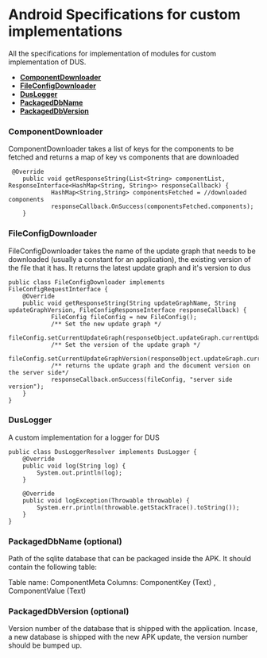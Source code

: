 # Android Specifications for custom implementations

All the specifications for implementation of modules for custom implementation of DUS.

* **[ComponentDownloader](#componentdownloader)**
* **[FileConfigDownloader](#fileconfigdownloader)**
* **[DusLogger](#duslogger)**
* **[PackagedDbName](#packageddbname-optional)**
* **[PackagedDbVersion](#packageddbversion-optional)**

### ComponentDownloader

ComponentDownloader takes a list of keys for the components to be fetched and returns a map of key vs components that are downloaded

```
 @Override
    public void getResponseString(List<String> componentList, ResponseInterface<HashMap<String, String>> responseCallback) {
       		HashMap<String,String> componentsFetched = //downloaded components
            responseCallback.OnSuccess(componentsFetched.components); 
    }
```

### FileConfigDownloader

FileConfigDownloader takes the name of the update graph that needs to be downloaded (usually a constant for an application), the existing version of the file that it has.
It returns the latest update graph and it's version to dus

```
public class FileConfigDownloader implements FileConfigRequestInterface {
    @Override
    public void getResponseString(String updateGraphName, String updateGraphVersion, FileConfigResponseInterface responseCallback) {
            FileConfig fileConfig = new FileConfig();
            /** Set the new update graph */
            fileConfig.setCurrentUpdateGraph(responseObject.updateGraph.currentUpdateGraph);
            /** Set the version of the update graph */
            fileConfig.setCurrentUpdateGraphVersion(responseObject.updateGraph.currentUpdateGraphVersion);
            /** returns the update graph and the document version on the server side*/
            responseCallback.onSuccess(fileConfig, "server side version");
    }
}
```

### DusLogger

A custom implementation for a logger for DUS

```
public class DusLoggerResolver implements DusLogger {
    @Override
    public void log(String log) {
        System.out.println(log);
    }

    @Override
    public void logException(Throwable throwable) {
        System.err.println(throwable.getStackTrace().toString());
    }
}
```

### PackagedDbName (optional)

Path of the sqlite database that can be packaged inside the APK. It should contain the following table:

Table name: ComponentMeta
Columns: ComponentKey (Text) , ComponentValue (Text)


### PackagedDbVersion (optional)

Version number of the database that is shipped with the application. Incase, a new database is shipped with the new APK update, the version number should be bumped up.
